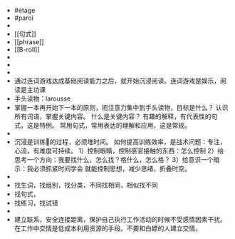 - #étage
- #paroi
-
- [[句式]]
- [[phrase]]
- [[B-roll]]
-
-
-
- 通过连词游戏达成基础阅读能力之后，就开始沉浸阅读。连词游戏是娱乐，阅读是主功课
- 手头读物：larousse
- 掌握一本再开始下一本的原则，把注意力集中到手头读物，目标是什么？
  认识所有词语，掌握关键内容。
  什么是关键内容？
  有趣的解释，有代表性的句式，这是特例。
  常用句式，常用表达的理解和应用，这是常规。
-
- 沉浸是训练🧠的过程，必须堆时间。
  如何提高训练效率，是战术问题：专注，心流，有难度可持续。
  1）控制眼睛，控制感官接触的东西：怎么控制
  2）给思考一个方向：我要找什么，怎么找？格什么，怎么格？
  3）给意识一个暗示：我必须抓紧时间学会
  就能控制思想，减少思绪，折叠时空。
-
- 找生词，找组别，找分类，不同找相同，相似找不同
- 找句式，
- 找练习，找试错
-
- 建立联系，安全连接距离，保护自己执行工作活动的时候不受感情因素干扰。在工作中交情是低成本利用资源的手段。不要和白嫖的人建立交情。